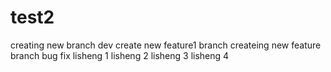 # test2
creating new branch dev
create new feature1 branch
createing new feature branch
bug fix
lisheng 1
lisheng 2
lisheng 3
lisheng 4
